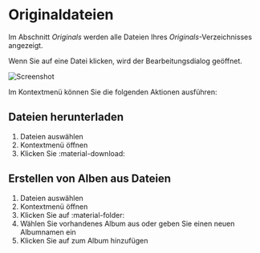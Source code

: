 # Originaldateien #

Im Abschnitt *Originals* werden alle Dateien Ihres *Originals*-Verzeichnisses angezeigt.

Wenn Sie auf eine Datei klicken, wird der Bearbeitungsdialog geöffnet. 

![Screenshot](img/files.png)

Im Kontextmenü können Sie die folgenden Aktionen ausführen:

## Dateien herunterladen ##
1. Dateien auswählen
2. Kontextmenü öffnen
3. Klicken Sie :material-download:


## Erstellen von Alben aus Dateien ##
1. Dateien auswählen
2. Kontextmenü öffnen
3. Klicken Sie auf :material-folder:
4. Wählen Sie vorhandenes Album aus oder geben Sie einen neuen Albumnamen ein
5. Klicken Sie auf zum Album hinzufügen
